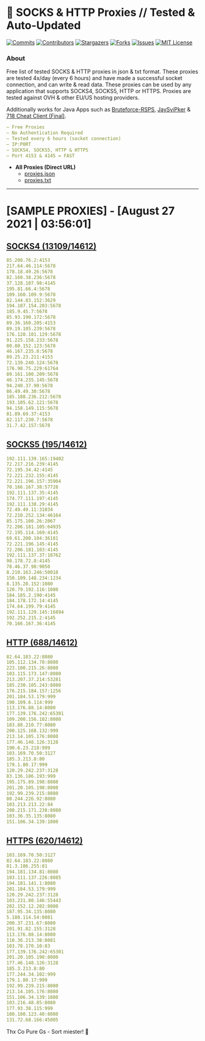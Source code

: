 <!-- MARKDOWN LINKS & IMAGES -->
<!-- https://www.markdownguide.org/basic-syntax/#reference-style-links -->
[contributors-shield]: https://img.shields.io/github/contributors/KaiBurton/free-proxies-autoupdated?style=for-the-badge
[contributors-url]: https://github.com/KaiBurton/free-proxies-autoupdated/graphs/contributors
[forks-shield]: https://img.shields.io/github/forks/KaiBurton/free-proxies-autoupdated?style=for-the-badge
[forks-url]: https://github.com/KaiBurton/free-proxies-autoupdated/network/members
[stars-shield]: https://img.shields.io/github/stars/KaiBurton/free-proxies-autoupdated?style=for-the-badge
[stars-url]: https://github.com/KaiBurton/free-proxies-autoupdated/stargazers
[issues-shield]: https://img.shields.io/github/issues/KaiBurton/free-proxies-autoupdated?style=for-the-badge
[issues-url]: https://github.com/KaiBurton/free-proxies-autoupdated/issues
[license-shield]: https://img.shields.io/github/license/KaiBurton/free-proxies-autoupdated?style=for-the-badge
[license-url]: https://github.com/KaiBurton/free-proxies-autoupdated/blob/main/LICENSE
[commit-shield]: https://img.shields.io/github/last-commit/KaiBurton/free-proxies-autoupdated?style=for-the-badge
[commit-url]: https://github.com/KaiBurton/free-proxies-autoupdated/commits/main

# 🎁 SOCKS & HTTP Proxies // Tested & Auto-Updated

[![Commits][commit-shield]][commit-url]
[![Contributors][contributors-shield]][contributors-url]
[![Stargazers][stars-shield]][stars-url]
[![Forks][forks-shield]][forks-url]
[![Issues][issues-shield]][issues-url]
[![MIT License][license-shield]][license-url]

### About
Free list of tested SOCKS & HTTP proxies in json & txt format. These proxies are tested 4x/day (every 6 hours) and have made a successful socket connection, and can write & read data. These proxies can be used by any application that supports SOCKS4, SOCKS5, HTTP or HTTPS. Proxies are tested against OVH & other EU/US hosting providers.

Additionally works for Java Apps such as [Bruteforce-RSPS](https://github.com/KaiBurton/Bruteforce-RSPS), [JaySyiPker](https://github.com/JayArrowz/JaySyiPker) & [718 Cheat Client (Final)](https://github.com/KaiBurton/718-Cheat-Client-Final). 

```yaml
— Free Proxies
— No Authentication Required
— Tested every 6 hours (socket connection)
— IP:PORT
— SOCKS4, SOCKS5, HTTP & HTTPS
— Port 4153 & 4145 = FAST
```

- **All Proxies (Direct URL)**
  - [proxies.json](https://raw.githubusercontent.com/KaiBurton/free-proxies-autoupdated/main/proxies.json)
  - [proxies.txt](https://raw.githubusercontent.com/KaiBurton/free-proxies-autoupdated/main/proxies.txt)

---

# [SAMPLE PROXIES] - [August 27 2021 | 03:56:01]

## [SOCKS4 (13109/14612)](https://raw.githubusercontent.com/KaiBurton/free-proxies-autoupdated/main/proxies-socks4.txt)
```yaml
85.208.76.2:4153
217.64.46.114:5678
178.18.49.26:5678
82.160.38.236:5678
37.128.107.98:4145
195.81.66.4:5678
109.160.109.9:5678
82.144.83.152:3629
194.187.154.203:5678
185.9.45.7:5678
85.93.190.172:5678
89.36.160.205:4153
89.19.105.239:5678
176.120.101.129:5678
91.225.158.233:5678
80.80.152.123:5678
46.167.235.8:5678
89.25.23.211:4153
72.139.240.124:5678
176.98.75.229:61764
89.161.100.209:5678
46.174.235.145:5678
94.240.37.90:5678
86.49.49.30:5678
185.188.236.212:5678
193.105.62.121:5678
94.158.149.115:5678
81.89.69.37:4153
82.117.230.7:5678
31.7.42.157:5678
```

## [SOCKS5 (195/14612)](https://raw.githubusercontent.com/KaiBurton/free-proxies-autoupdated/main/proxies-socks5.txt)
```yaml
192.111.139.165:19402
72.217.216.239:4145
72.195.34.42:4145
72.221.232.155:4145
72.221.196.157:35904
70.166.167.38:57728
192.111.137.35:4145
174.77.111.197:4145
192.111.138.29:4145
72.49.49.11:31034
72.210.252.134:46164
85.175.100.26:2067
72.206.181.105:64935
72.195.114.169:4145
69.61.200.104:36181
72.221.196.145:4145
72.206.181.103:4145
192.111.137.37:18762
98.178.72.8:4145
78.46.37.98:9050
8.210.163.246:50018
150.109.148.234:1234
8.135.28.152:1080
120.79.192.116:1080
184.185.2.190:4145
184.178.172.14:4145
174.64.199.79:4145
192.111.129.145:16894
192.252.215.2:4145
70.166.167.36:4145
```

## [HTTP (688/14612)](https://raw.githubusercontent.com/KaiBurton/free-proxies-autoupdated/main/proxies-http.txt)
```yaml
82.64.183.22:8080
105.112.134.70:8080
223.100.215.26:8080
103.115.173.147:8080
213.207.37.214:53281
185.230.105.243:8080
176.215.184.157:1256
201.184.53.179:999
190.109.6.114:999
113.176.88.14:8080
177.139.176.242:65301
109.200.156.102:8080
183.88.210.77:8080
200.125.168.132:999
213.14.105.176:8080
177.46.148.126:3128
190.6.23.218:999
103.169.70.50:3127
185.3.213.8:80
179.1.80.17:999
120.29.242.237:3128
83.136.186.193:999
195.175.89.198:8080
201.20.105.198:8080
192.99.239.215:8080
80.244.226.92:8080
103.213.213.22:84
200.215.171.238:8080
103.36.35.135:8080
151.106.34.139:1080
```

## [HTTPS (620/14612)](https://raw.githubusercontent.com/KaiBurton/free-proxies-autoupdated/main/proxies-https.txt)
```yaml
103.169.70.50:3127
82.64.183.22:8080
81.3.186.255:81
194.181.134.81:8080
103.111.137.226:8085
194.181.141.1:8080
201.184.53.179:999
120.29.242.237:3128
103.231.80.146:55443
202.152.12.202:8080
187.95.34.135:8080
5.188.114.54:8081
200.37.231.67:8080
201.91.82.155:3128
113.176.88.14:8080
110.36.213.38:8081
103.78.170.10:83
177.139.176.242:65301
201.20.105.198:8080
177.46.148.126:3128
185.3.213.8:80
177.244.34.102:999
179.1.80.17:999
192.99.239.215:8080
213.14.105.176:8080
151.106.34.139:1080
103.216.48.85:8080
177.93.38.115:999
180.180.123.40:8080
131.72.68.166:45005
```



Thx Co Pure Gs - Sort miester! 💟